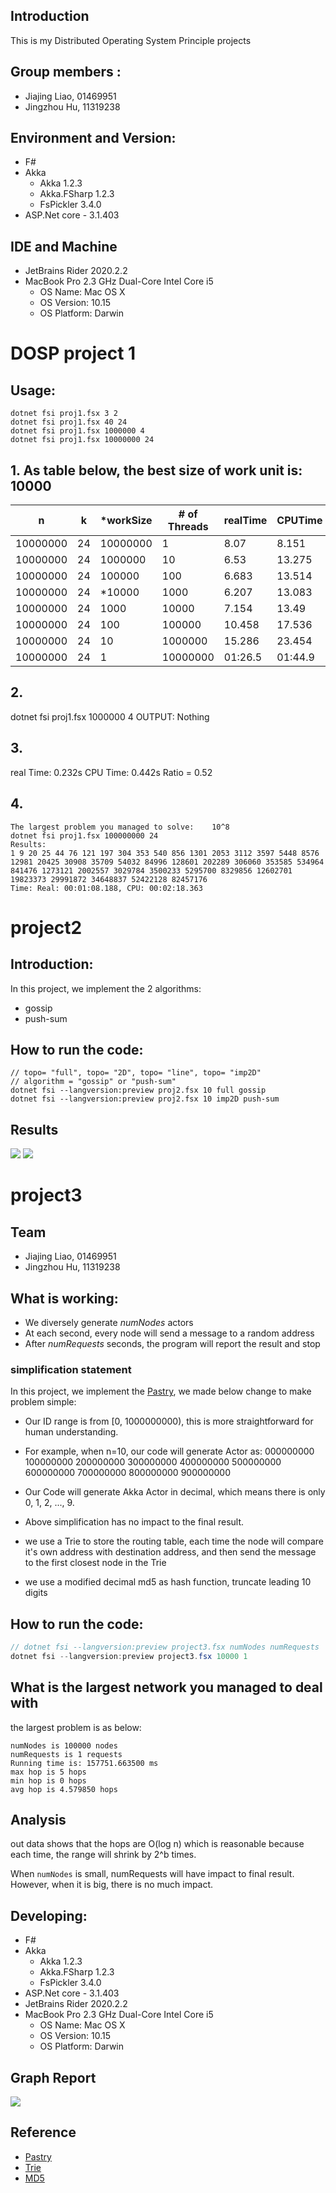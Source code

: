 ## Introduction

This is my Distributed Operating System Principle projects

## Group members :
- Jiajing Liao, 01469951
- Jingzhou Hu, 11319238

## Environment and Version:
- F#
- Akka
    - Akka 1.2.3
    - Akka.FSharp 1.2.3
    - FsPickler 3.4.0
- ASP.Net core - 3.1.403

## IDE and Machine
- JetBrains Rider 2020.2.2
- MacBook Pro 2.3 GHz Dual-Core Intel Core i5
    - OS Name:     Mac OS X
    - OS Version:  10.15
    - OS Platform: Darwin

# DOSP project 1

## Usage:
```
dotnet fsi proj1.fsx 3 2
dotnet fsi proj1.fsx 40 24
dotnet fsi proj1.fsx 1000000 4
dotnet fsi proj1.fsx 10000000 24
```

## 1. As table below, the best size of work unit is: 10000
|     n           |     k     |    *workSize    |     # of Threads    |     realTime    |     CPUTime    |     timeRatio     |
|-----------------|-----------|-----------------|---------------------|-----------------|----------------|-------------------|
|     10000000    |     24    |     10000000    |     1               |     8.07        |     8.151      |     0.99006257    |
|     10000000    |     24    |     1000000     |     10              |     6.53        |     13.275     |     0.49190207    |
|     10000000    |     24    |     100000      |     100             |     6.683       |     13.514     |     0.4945242     |
|     10000000    |     24    |    *10000       |     1000            |     6.207       |     13.083     |    *0.47443247    |
|     10000000    |     24    |     1000        |     10000           |     7.154       |     13.49      |     0.53031875    |
|     10000000    |     24    |     100         |     100000          |     10.458      |     17.536     |     0.59637318    |
|     10000000    |     24    |     10          |     1000000         |     15.286      |     23.454     |     0.65174384    |
|     10000000    |     24    |     1           |     10000000        |     01:26.5     |     01:44.9    |     0.82463696    |



## 2.
					
dotnet fsi proj1.fsx 1000000 4
OUTPUT:  Nothing

## 3.
real Time:  0.232s 
CPU Time: 0.442s
Ratio = 0.52
 
					



## 4. 
```
The largest problem you managed to solve:    10^8
dotnet fsi proj1.fsx 100000000 24
Results: 
1 9 20 25 44 76 121 197 304 353 540 856 1301 2053 3112 3597 5448 8576 12981 20425 30908 35709 54032 84996 128601 202289 306060 353585 534964 841476 1273121 2002557 3029784 3500233 5295700 8329856 12602701 19823373 29991872 34648837 52422128 82457176
Time: Real: 00:01:08.188, CPU: 00:02:18.363	
```
		 	 		
					

# project2

## Introduction:
In this project, we implement the 2 algorithms:
- gossip
- push-sum

## How to run the code:
```
// topo= "full", topo= "2D", topo= "line", topo= "imp2D" 
// algorithm = "gossip" or "push-sum"
dotnet fsi --langversion:preview proj2.fsx 10 full gossip
dotnet fsi --langversion:preview proj2.fsx 10 imp2D push-sum
```

## Results
![](project2/pictures/Picture1.png)
![](project2/pictures/Picture1.png)

# project3

## Team
- Jiajing Liao, 01469951
- Jingzhou Hu, 11319238

## What is working:

- We diversely generate *numNodes* actors
- At each second, every node will send a message to a random address
- After *numRequests* seconds, the program will report the result and stop

### simplification statement
In this project, we implement the [Pastry](http://rowstron.azurewebsites.net/PAST/pastry.pdf), 
we made below change to make problem simple:
- Our ID range is from [0, 1000000000), this is more straightforward for human understanding.

- For example, when n=10, our code will generate Actor as: 000000000 100000000 200000000 300000000 400000000 500000000 600000000 700000000 800000000 900000000
- Our Code will generate Akka Actor in decimal, which means there is only 0, 1, 2, ..., 9.
- Above simplification has no impact to the final result. 
- we use a Trie to store the routing table, each time the node will compare it's own address with destination address, and then send the message to the first closest node in the Trie
- we use a modified decimal md5 as hash function, truncate leading 10 digits
## How to run the code:
```java
// dotnet fsi --langversion:preview project3.fsx numNodes numRequests
dotnet fsi --langversion:preview project3.fsx 10000 1
```
## What is the largest network you managed to deal with
the largest problem is as below:
```
numNodes is 100000 nodes
numRequests is 1 requests
Running time is: 157751.663500 ms
max hop is 5 hops
min hop is 0 hops
avg hop is 4.579850 hops
```

## Analysis
out data shows that the hops are O(log n)
which is reasonable because each time, the range will shrink by 2^b times.

When `numNodes` is small, numRequests will have impact to final result. However, when it is big, there is no much impact.

## Developing:
- F#
- Akka
    - Akka 1.2.3
    - Akka.FSharp 1.2.3
    - FsPickler 3.4.0
- ASP.Net core - 3.1.403
- JetBrains Rider 2020.2.2
- MacBook Pro 2.3 GHz Dual-Core Intel Core i5
    - OS Name:     Mac OS X
    - OS Version:  10.15
    - OS Platform: Darwin

## Graph Report
![](project3/picture1.png)

## Reference
- [Pastry](http://rowstron.azurewebsites.net/PAST/pastry.pdf)
- [Trie](https://blog.martindoms.com/2016/05/23/prefix-tree-trie-f-sharp)
- [MD5](http://www.fssnip.net/3D/title/MD5-hash)